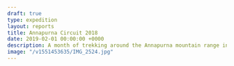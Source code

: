 ```yaml
---
draft: true
type: expedition
layout: reports
title: Annapurna Circuit 2018
date: 2019-02-01 00:00:00 +0000
description: A month of trekking around the Annapurna mountain range in Nepal. The scenery speaks for itself, and the people were so friendly. What an amazing trip.
image: "/v1551453635/IMG_2524.jpg"
---
```

